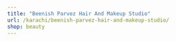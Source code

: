 ```yaml
---
title: "Beenish Parvez Hair And Makeup Studio"
url: /karachi/beenish-parvez-hair-and-makeup-studio/
shop: beauty
---
```

